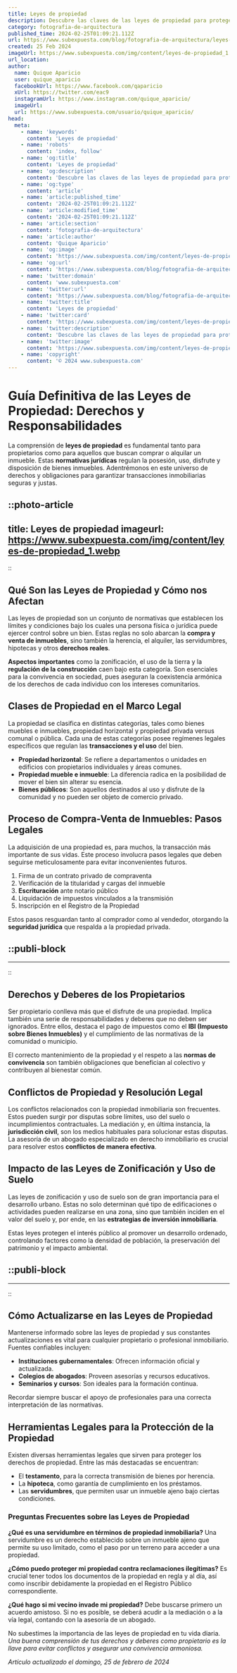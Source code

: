```yaml
---
title: Leyes de propiedad
description: Descubre las claves de las leyes de propiedad para proteger tus activos. Información actualizada para tomar decisiones seguras y efectivas.
category: fotografia-de-arquitectura
published_time: 2024-02-25T01:09:21.112Z
url: https://www.subexpuesta.com/blog/fotografia-de-arquitectura/leyes-de-propiedad
created: 25 Feb 2024
imageUrl: https://www.subexpuesta.com/img/content/leyes-de-propiedad_1.webp
url_location:
author:
  name: Quique Aparicio
  user: quique_aparicio
  facebookUrl: https://www.facebook.com/qaparicio
  xUrl: https://twitter.com/eac9
  instagramUrl: https://www.instagram.com/quique_aparicio/
  imageUrl: 
  url: https://www.subexpuesta.com/usuario/quique_aparicio/
head:
  meta:
    - name: 'keywords'
      content: 'Leyes de propiedad'
    - name: 'robots'
      content: 'index, follow'
    - name: 'og:title'
      content: 'Leyes de propiedad'
    - name: 'og:description'
      content: 'Descubre las claves de las leyes de propiedad para proteger tus activos. Información actualizada para tomar decisiones seguras y efectivas.'
    - name: 'og:type'
      content: 'article'
    - name: 'article:published_time'
      content: '2024-02-25T01:09:21.112Z'
    - name: 'article:modified_time'
      content: '2024-02-25T01:09:21.112Z'
    - name: 'article:section'
      content: 'fotografia-de-arquitectura'
    - name: 'article:author'
      content: 'Quique Aparicio'
    - name: 'og:image'
      content: 'https://www.subexpuesta.com/img/content/leyes-de-propiedad_1.webp'
    - name: 'og:url'
      content: 'https://www.subexpuesta.com/blog/fotografia-de-arquitectura/leyes-de-propiedad'
    - name: 'twitter:domain'
      content: 'www.subexpuesta.com'
    - name: 'twitter:url'
      content: 'https://www.subexpuesta.com/blog/fotografia-de-arquitectura/leyes-de-propiedad'
    - name: 'twitter:title'
      content: 'Leyes de propiedad'
    - name: 'twitter:card'
      content: 'https://www.subexpuesta.com/img/content/leyes-de-propiedad_1.webp'
    - name: 'twitter:description'
      content: 'Descubre las claves de las leyes de propiedad para proteger tus activos. Información actualizada para tomar decisiones seguras y efectivas.'
    - name: 'twitter:image'
      content: 'https://www.subexpuesta.com/img/content/leyes-de-propiedad_1.webp'
    - name: 'copyright'
      content: '© 2024 www.subexpuesta.com'
---
```

# Guía Definitiva de las Leyes de Propiedad: Derechos y Responsabilidades

La comprensión de **leyes de propiedad** es fundamental tanto para propietarios como para aquellos que buscan comprar o alquilar un inmueble. Estas **normativas jurídicas** regulan la posesión, uso, disfrute y disposición de bienes inmuebles. Adentrémonos en este universo de derechos y obligaciones para garantizar transacciones inmobiliarias seguras y justas.


::photo-article
---
title: Leyes de propiedad
imageurl: https://www.subexpuesta.com/img/content/leyes-de-propiedad_1.webp
---
::


## Qué Son las Leyes de Propiedad y Cómo nos Afectan
Las leyes de propiedad son un conjunto de normativas que establecen los límites y condiciones bajo los cuales una persona física o jurídica puede ejercer control sobre un bien. Estas reglas no solo abarcan la **compra y venta de inmuebles**, sino también la herencia, el alquiler, las servidumbres, hipotecas y otros **derechos reales**.

**Aspectos importantes** como la zonificación, el uso de la tierra y la **regulación de la construcción** caen bajo esta categoría. Son esenciales para la convivencia en sociedad, pues aseguran la coexistencia armónica de los derechos de cada individuo con los intereses comunitarios.

## Clases de Propiedad en el Marco Legal
La propiedad se clasifica en distintas categorías, tales como bienes muebles e inmuebles, propiedad horizontal y propiedad privada versus comunal o pública. Cada una de estas categorías posee regímenes legales específicos que regulan las **transacciones y el uso** del bien.

- **Propiedad horizontal**: Se refiere a departamentos o unidades en edificios con propietarios individuales y áreas comunes.
- **Propiedad mueble e inmueble**: La diferencia radica en la posibilidad de mover el bien sin alterar su esencia.
- **Bienes públicos**: Son aquellos destinados al uso y disfrute de la comunidad y no pueden ser objeto de comercio privado.

## Proceso de Compra-Venta de Inmuebles: Pasos Legales
La adquisición de una propiedad es, para muchos, la transacción más importante de sus vidas. Este proceso involucra pasos legales que deben seguirse meticulosamente para evitar inconvenientes futuros.

1. Firma de un contrato privado de compraventa
2. Verificación de la titularidad y cargas del inmueble
3. **Escrituración** ante notario público
4. Liquidación de impuestos vinculados a la transmisión
5. Inscripción en el Registro de la Propiedad

Estos pasos resguardan tanto al comprador como al vendedor, otorgando la **seguridad jurídica** que respalda a la propiedad privada.


  ::publi-block
  ---
  ---
  ::
  
  
## Derechos y Deberes de los Propietarios
Ser propietario conlleva más que el disfrute de una propiedad. Implica también una serie de responsabilidades y deberes que no deben ser ignorados. Entre ellos, destaca el pago de impuestos como el **IBI (Impuesto sobre Bienes Inmuebles)** y el cumplimiento de las normativas de la comunidad o municipio.

El correcto mantenimiento de la propiedad y el respeto a las **normas de convivencia** son también obligaciones que benefician al colectivo y contribuyen al bienestar común.

## Conflictos de Propiedad y Resolución Legal
Los conflictos relacionados con la propiedad inmobiliaria son frecuentes. Estos pueden surgir por disputas sobre límites, uso del suelo o incumplimientos contractuales. La mediación y, en última instancia, la **jurisdicción civil**, son los medios habituales para solucionar estas disputas. La asesoría de un abogado especializado en derecho inmobiliario es crucial para resolver estos **conflictos de manera efectiva**.

## Impacto de las Leyes de Zonificación y Uso de Suelo
Las leyes de zonificación y uso de suelo son de gran importancia para el desarrollo urbano. Estas no solo determinan qué tipo de edificaciones o actividades pueden realizarse en una zona, sino que también inciden en el valor del suelo y, por ende, en las **estrategias de inversión inmobiliaria**.

Estas leyes protegen el interés público al promover un desarrollo ordenado, controlando factores como la densidad de población, la preservación del patrimonio y el impacto ambiental.


  ::publi-block
  ---
  ---
  ::
  
  
## Cómo Actualizarse en las Leyes de Propiedad
Mantenerse informado sobre las leyes de propiedad y sus constantes actualizaciones es vital para cualquier propietario o profesional inmobiliario. Fuentes confiables incluyen:

- **Instituciones gubernamentales**: Ofrecen información oficial y actualizada.
- **Colegios de abogados**: Proveen asesorías y recursos educativos.
- **Seminarios y cursos**: Son ideales para la formación continua.

Recordar siempre buscar el apoyo de profesionales para una correcta interpretación de las normativas.

## Herramientas Legales para la Protección de la Propiedad
Existen diversas herramientas legales que sirven para proteger los derechos de propiedad. Entre las más destacadas se encuentran:

- El **testamento**, para la correcta transmisión de bienes por herencia.
- La **hipoteca**, como garantía de cumplimiento en los préstamos.
- Las **servidumbres**, que permiten usar un inmueble ajeno bajo ciertas condiciones.

### Preguntas Frecuentes sobre las Leyes de Propiedad

**¿Qué es una servidumbre en términos de propiedad inmobiliaria?**
Una servidumbre es un derecho establecido sobre un inmueble ajeno que permite su uso limitado, como el paso por un terreno para acceder a una propiedad.

**¿Cómo puedo proteger mi propiedad contra reclamaciones ilegítimas?**
Es crucial tener todos los documentos de la propiedad en regla y al día, así como inscribir debidamente la propiedad en el Registro Público correspondiente.

**¿Qué hago si mi vecino invade mi propiedad?**
Debe buscarse primero un acuerdo amistoso. Si no es posible, se deberá acudir a la mediación o a la vía legal, contando con la asesoría de un abogado.

No subestimes la importancia de las leyes de propiedad en tu vida diaria. *Una buena comprensión de tus derechos y deberes como propietario es la llave para evitar conflictos y asegurar una convivencia armoniosa.*

_Artículo actualizado el domingo, 25 de febrero de 2024_
